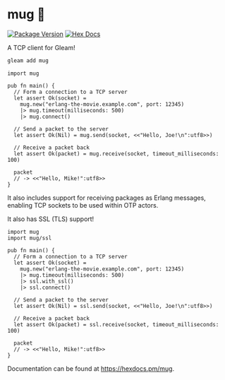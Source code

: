 # mug 🍺

[![Package Version](https://img.shields.io/hexpm/v/mug)](https://hex.pm/packages/mug)
[![Hex Docs](https://img.shields.io/badge/hex-docs-ffaff3)](https://hexdocs.pm/mug/)

A TCP client for Gleam!

```sh
gleam add mug
```

```gleam
import mug

pub fn main() {
  // Form a connection to a TCP server
  let assert Ok(socket) =
    mug.new("erlang-the-movie.example.com", port: 12345)
    |> mug.timeout(milliseconds: 500)
    |> mug.connect()

  // Send a packet to the server
  let assert Ok(Nil) = mug.send(socket, <<"Hello, Joe!\n":utf8>>)

  // Receive a packet back
  let assert Ok(packet) = mug.receive(socket, timeout_milliseconds: 100)
  
  packet
  // -> <<"Hello, Mike!":utf8>>
}
```

It also includes support for receiving packages as Erlang messages, enabling
TCP sockets to be used within OTP actors.

It also has SSL (TLS) support!

```gleam
import mug
import mug/ssl

pub fn main() {
  // Form a connection to a TCP server
  let assert Ok(socket) =
    mug.new("erlang-the-movie.example.com", port: 12345)
    |> mug.timeout(milliseconds: 500)
    |> ssl.with_ssl()
    |> ssl.connect()

  // Send a packet to the server
  let assert Ok(Nil) = ssl.send(socket, <<"Hello, Joe!\n":utf8>>)

  // Receive a packet back
  let assert Ok(packet) = ssl.receive(socket, timeout_milliseconds: 100)
  
  packet
  // -> <<"Hello, Mike!":utf8>>
}
```

Documentation can be found at <https://hexdocs.pm/mug>.
